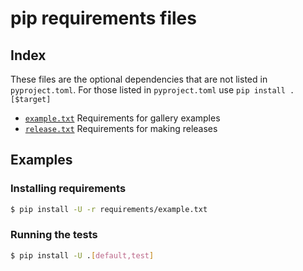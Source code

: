 # pip requirements files

## Index

These files are the optional dependencies that are not listed in `pyproject.toml`.
For those listed in `pyproject.toml` use `pip install .[$target]`

- [`example.txt`](example.txt)
  Requirements for gallery examples
- [`release.txt`](release.txt)
  Requirements for making releases

## Examples

### Installing requirements

```bash
$ pip install -U -r requirements/example.txt
```

### Running the tests

```bash
$ pip install -U .[default,test]
```
